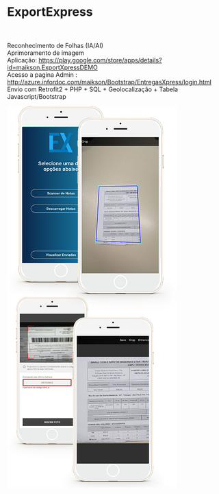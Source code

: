 # ExportExpress
<br><br>
Reconhecimento de Folhas (IA/AI)<br>
Aprimoramento de imagem<br>
Aplicação: https://play.google.com/store/apps/details?id=maikson.ExportXpressDEMO <br>
Acesso a pagina Admin : http://azure.infordoc.com/maikson/Bootstrap/EntregasXpress/login.html <br>
Envio com Retrofit2 + PHP + SQL + Geolocalização + Tabela Javascript/Bootstrap<br>

![](img/EntregasXpress.png)
